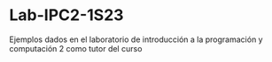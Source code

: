 # Lab-IPC2-1S23
Ejemplos dados en el laboratorio de introducción a la programación y computación 2 como tutor del curso
